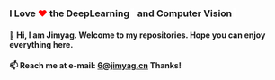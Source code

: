 
### I Love <span style="color:red">❤</span> the DeepLearning<span style="color:white">🧠</span> and Computer Vision<span style="color:white">👀</span>

####  👋 Hi, I am **Jimyag**. Welcome to my repositories. Hope you can enjoy everything here.</br>

#### 📫 Reach me at e-mail: 6@jimyag.cn  Thanks!


<!-- <b>
    <image src="https://github-readme-stats.vercel.app/api/top-langs/?username=jimyag&layout=compact&theme=tokyonight&hide=html" width=350></image>
</b>

<br></br>
<b>
   <image src="https://github-profile-trophy.vercel.app/?username=jimyag&theme=dracula" width=700></image>
</b> -->

